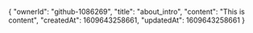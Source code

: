 {
  "ownerId": "github-1086269",
  "title": "about_intro",
  "content": "This is content",
  "createdAt": 1609643258661,
  "updatedAt": 1609643258661
}